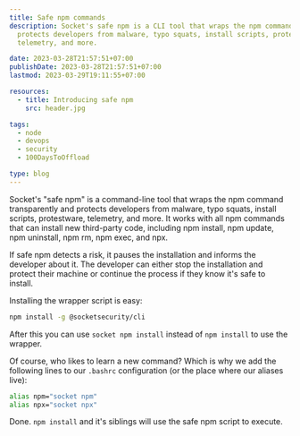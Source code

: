 ```yaml
---
title: Safe npm commands
description: Socket's safe npm is a CLI tool that wraps the npm command transparently and
  protects developers from malware, typo squats, install scripts, protestware,
  telemetry, and more.

date: 2023-03-28T21:57:51+07:00
publishDate: 2023-03-28T21:57:51+07:00
lastmod: 2023-03-29T19:11:55+07:00

resources:
  - title: Introducing safe npm
    src: header.jpg

tags:
  - node
  - devops
  - security
  - 100DaysToOffload

type: blog
---
```


Socket's "safe npm" is a command-line tool that wraps the npm command transparently and protects developers from malware, typo squats, install scripts, protestware, telemetry, and more. It works with all npm commands that can install new third-party code, including npm install, npm update, npm uninstall, npm rm, npm exec, and npx.

If safe npm detects a risk, it pauses the installation and informs the developer about it. The developer can either stop the installation and protect their machine or continue the process if they know it's safe to install.

Installing the wrapper script is easy:

```bash
npm install -g @socketsecurity/cli
```

After this you can use `socket npm install` instead of `npm install` to use the wrapper.

Of course, who likes to learn a new command? Which is why we add the following lines to our `.bashrc` configuration (or the place where our aliases live):

```bash
alias npm="socket npm"
alias npx="socket npx"
```

Done. `npm install` and it's siblings will use the safe npm script to execute.
